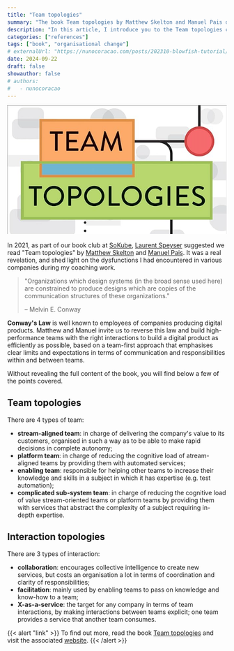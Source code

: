 ```yaml
---
title: "Team topologies"
summary: "The book Team topologies by Matthew Skelton and Manuel Pais details an approach based on the inversion of Conway's Law to accelerate the value delivery of technology organisations."
description: "In this article, I introduce you to the Team topologies concepts of Matthew Skelton and Manuel Pais, to encourage you to delve deeper into the subject."
categories: ["references"]
tags: ["book", "organisational change"]
# externalUrl: "https://nunocoracao.com/posts/202310-blowfish-tutorial/"
date: 2024-09-22
draft: false
showauthor: false
# authors:
#   - nunocoracao
---
```


![Team topologies book](featured.png)

In 2021, as part of our book club at [SoKube](https://www.sokube.io), [Laurent Speyser](https://www.linkedin.com/in/laurent-speyser-33ba72b6/) suggested we read "Team topologies" by [Matthew Skelton](https://www.linkedin.com/in/matthewskelton/) and [Manuel Pais](https://www.linkedin.com/in/manuelpais/). It was a real revelation, and shed light on the dysfunctions I had encountered in various companies during my coaching work.

> "Organizations which design systems (in the broad sense used here) are constrained to produce designs which are copies of the communication structures of these organizations."
>
> – Melvin E. Conway

**Conway's Law** is well known to employees of companies producing digital products. Matthew and Manuel invite us to reverse this law and build high-performance teams with the right interactions to build a digital product as efficiently as possible, based on a team-first approach that emphasises clear limits and expectations in terms of communication and responsibilities within and between teams.

Without revealing the full content of the book, you will find below a few of the points covered.

## Team topologies

There are 4 types of team:
- **stream-aligned team**: in charge of delivering the company's value to its customers, organised in such a way as to be able to make rapid decisions in complete autonomy; 
- **platform team**: in charge of reducing the cognitive load of atream-aligned teams by providing them with automated services;
- **enabling team**: responsible for helping other teams to increase their knowledge and skills in a subject in which it has expertise (e.g. test automation);
- **complicated sub-system team**: in charge of reducing the cognitive load of value stream-oriented teams or platform teams by providing them with services that abstract the complexity of a subject requiring in-depth expertise.

## Interaction topologies

There are 3 types of interaction:
- **collaboration**: encourages collective intelligence to create new services, but costs an organisation a lot in terms of coordination and clarity of responsibilities; 
- **facilitation**: mainly used by enabling teams to pass on knowledge and know-how to a team;
- **X-as-a-service**: the target for any company in terms of team interactions, by making interactions between teams explicit; one team provides a service that another team consumes.

{{< alert "link" >}}
To find out more, read the book [Team topologies](https://www.amazon.com/Team-Topologies-Organizing-Business-Technology/dp/1942788819) and visit the associated [website](https://teamtopologies.com/).
{{< /alert >}}
